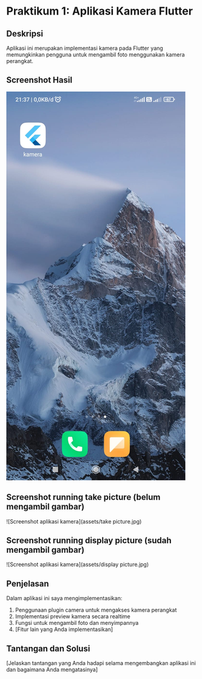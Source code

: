 # Praktikum 1: Aplikasi Kamera Flutter

## Deskripsi
Aplikasi ini merupakan implementasi kamera pada Flutter yang memungkinkan pengguna untuk mengambil foto menggunakan kamera perangkat.

## Screenshot Hasil
![Screenshot aplikasi kamera](assets/hasil.jpg)
## Screenshot running take picture (belum mengambil gambar)
![Screenshot aplikasi kamera](assets/take picture.jpg)
## Screenshot running display picture (sudah mengambil gambar)
![Screenshot aplikasi kamera](assets/display picture.jpg)

## Penjelasan
Dalam aplikasi ini saya mengimplementasikan:
1. Penggunaan plugin camera untuk mengakses kamera perangkat
2. Implementasi preview kamera secara realtime
3. Fungsi untuk mengambil foto dan menyimpannya
4. [Fitur lain yang Anda implementasikan]

## Tantangan dan Solusi
[Jelaskan tantangan yang Anda hadapi selama mengembangkan aplikasi ini dan bagaimana Anda mengatasinya]
